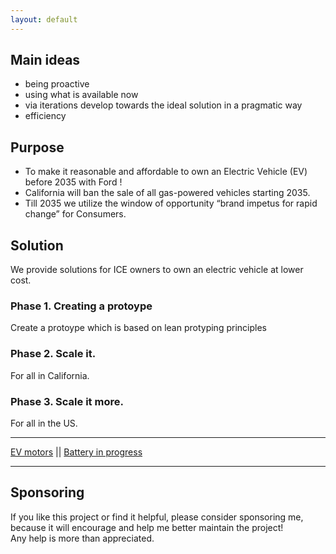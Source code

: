 ```yaml
---
layout: default
---
```


## Main ideas

- being proactive
- using what is available now
- via iterations develop towards the ideal solution in a pragmatic way
- efficiency

## Purpose
* To make it reasonable and affordable to own an Electric Vehicle (EV) before 2035 with Ford !
* California will ban the sale of all gas-powered vehicles starting 2035. 
* Till 2035 we utilize the window of opportunity “brand impetus for rapid change” for Consumers.

## Solution

We provide solutions for ICE owners to own an electric vehicle at lower cost.

### Phase 1. Creating a protoype

Create a protoype which is based on lean protyping principles

### Phase 2. Scale it.

For all in California.


### Phase 3. Scale it more.

For all in the US.

***
 [EV motors](./electric_motors.html) || [Battery in progress](./battery.md) 
 
***


## Sponsoring

If you like this project or find it helpful, please consider sponsoring me, <br>
because it will encourage and help me better maintain the project! <br>
Any help is more than appreciated. 

